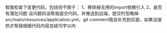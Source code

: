 帮我检查下变更代码，包括但不限于：
1、移除掉无用的import依赖引入
2、是否有潜在问题
没问题的话帮我提交代码，并推送到远端，提交时忽略掉src/main/resources/application.yml，git comment我会补充到后面，如果没提供才帮我根据代码内容总结15字以内
